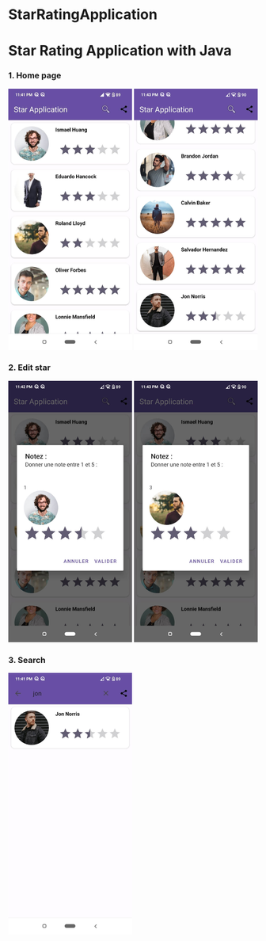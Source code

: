 # StarRatingApplication
# Star Rating Application with Java

### 1. Home page
   <img src="images/HomePage1.jpg" alt="Screenshot of the home page 1" width="250"/>       <img src="images/HomePage2.jpg" alt="Screenshot of the home page 2" width="250"/>

### 2. Edit star
   <img src="images/EditPage1.jpg" alt="Screenshot of the edit page 1" width="250"/>       <img src="images/EditPage2.jpg" alt="Screenshot of the edit page 2" width="250"/>

### 3. Search
   <img src="images/SearchStar.jpg" alt="Screenshot of the search page" width="250"/>
